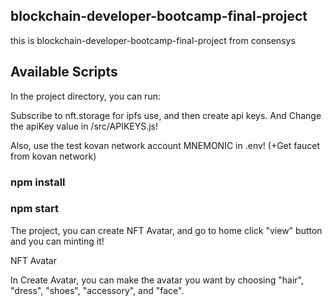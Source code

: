 ## blockchain-developer-bootcamp-final-project


this is blockchain-developer-bootcamp-final-project from consensys

## Available Scripts

In the project directory, you can run:

Subscribe to nft.storage for ipfs use, and then create api keys.
And
Change the apiKey value in /src/APIKEYS.js!

Also, use the test kovan network account MNEMONIC in .env!
(+Get faucet from kovan network)

### npm install

### npm start

The project, you can create NFT Avatar, and go to home
click "view" button and you can minting it!

NFT Avatar

In Create Avatar, you can make the avatar you want by choosing "hair", "dress", "shoes", "accessory", and "face".

